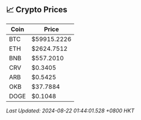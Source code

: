 ## 📈 Crypto Prices

| Coin | Price |
| ---- | ----- |
| BTC | $59915.2226 |
| ETH | $2624.7512 |
| BNB | $557.2010 |
| CRV | $0.3405 |
| ARB | $0.5425 |
| OKB | $37.7884 |
| DOGE | $0.1048 |

_Last Updated: 2024-08-22 01:44:01.528 +0800 HKT_